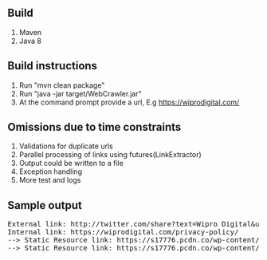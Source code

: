 
## Build

1. Maven
2. Java 8

## Build instructions

1. Run "mvn clean package"
2. Run "java -jar target/WebCrawler.jar"
3. At the command prompt provide a url, E.g https://wiprodigital.com/

## Omissions due to time constraints


1. Validations for duplicate urls
2. Parallel processing of links using futures(LinkExtractor)
3. Output could be written to a file
4. Exception handling
5. More test and logs


## Sample output
<pre>
External link: http://twitter.com/share?text=Wipro Digital&url=https%3A%2F%2Fwiprodigital.com%2Fcases%2Freimagining-supply-chain-apps-as-microservices-for-a-technology-leader%2F&hashtags=wiprodigital
Internal link: https://wiprodigital.com/privacy-policy/
--> Static Resource link: https://s17776.pcdn.co/wp-content/themes/wiprodigital/images/logo.png
--> Static Resource link: https://s17776.pcdn.co/wp-content/themes/wiprodigital/images/logo-dk-2X.png
</pre>
 



